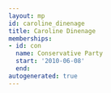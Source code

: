 ```yaml
---
layout: mp
id: caroline_dinenage
title: Caroline Dinenage
memberships:
- id: con
  name: Conservative Party
  start: '2010-06-08'
  end: 
autogenerated: true
---
```

